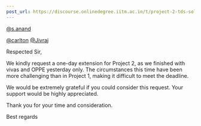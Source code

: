 ```yaml
---
post_url: https://discourse.onlinedegree.iitm.ac.in/t/project-2-tds-solver-discussion-thread/169029/215
---
```

[@s.anand](/u/s.anand)

[@carlton](/u/carlton) [@Jivraj](/u/jivraj)

Respected Sir,

We kindly request a one-day extension for Project 2, as we finished with vivas and OPPE yesterday only. The circumstances this time have been more challenging than in Project 1, making it difficult to meet the deadline.

We would be extremely grateful if you could consider this request. Your support would be highly appreciated.

Thank you for your time and consideration.

Best regards